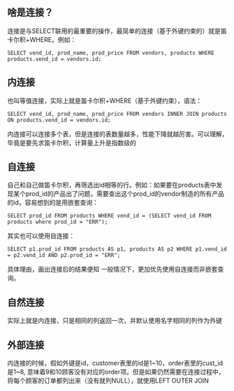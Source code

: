 ## 啥是连接？
连接是与SELECT联用的最重要的操作，最简单的连接（基于外键约束的）就是笛卡尔积+WHERE，例如：
```
SELECT vend_id, prod_name, prod_price FROM vendors, products WHERE products.vend_id = vendors.id;
```

## 内连接
也叫等值连接，实际上就是笛卡尔积+WHERE（基于外键约束），语法：
```
SELECT vend_id, prod_name, prod_price FROM vendors INNER JOIN products ON products.vend_id = vendors.id;
```
内连接可以连接多个表，但是连接的表数量越多，性能下降就越厉害。可以理解，毕竟是要先求笛卡尔积，计算量上升是指数级的

## 自连接
自己和自己做笛卡尔积，再筛选出id相等的行。例如：如果要在products表中发现某个prod_id的产品出了问题，需要查出这个prod_id的vendor制造的所有产品的id，容易想到的是用嵌套查询：
```
SELECT prod_id FROM products WHERE vend_id = (SELECT vend_id FROM products where prod_id = "ERR");
```
其实也可以使用自连接：
```
SELECT p1.prod_id FROM products AS p1, products AS p2 WHERE p1.vend_id = p2.vend_id AND p2.prod_id = "ERR";
```
具体理由，画出连接后的结果便知
一般情况下，更加优先使用自连接而非嵌套查询。

## 自然连接
实际上就是内连接，只是相同的列返回一次，并默认使用名字相同的列作为外键

## 外部连接
内连接的时候，假如外键是id，customer表里的id是1~10，order表里的cust_id是1~8, 意味着9和10顾客没有对应的order项。但是如果仍然需要在连接过程中，将每个顾客的订单都列出来（没有就列NULL），就使用LEFT OUTER JOIN